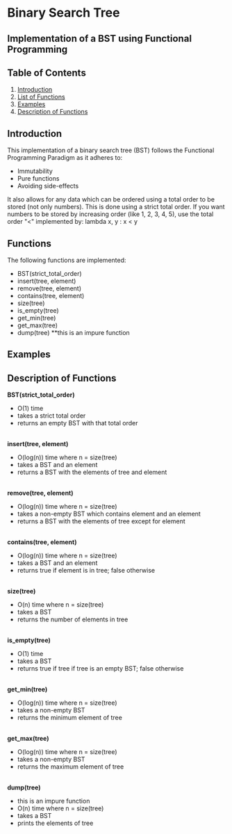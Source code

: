 # Binary Search Tree

## Implementation of a BST using Functional Programming

## Table of Contents

1. [Introduction](#introduction)
2. [List of Functions](#functions)
3. [Examples](#examples)
4. [Description of Functions](#description-of-functions)

## Introduction

This implementation of a binary search tree (BST) follows the Functional Programming Paradigm as it adheres to:
-   Immutability
-   Pure functions
-   Avoiding side-effects

It also allows for any data which can be ordered using a total order to be stored (not only numbers). This is done using a strict total order. If you want numbers to be stored by increasing order (like 1, 2, 3, 4, 5), use the total order "<" implemented by: lambda x, y : x < y

## Functions

The following functions are implemented:
-   BST(strict_total_order)
-   insert(tree, element)
-   remove(tree, element)
-   contains(tree, element)
-   size(tree)
-   is_empty(tree)
-   get_min(tree)
-   get_max(tree)
-   dump(tree) \*\*this is an impure function

## Examples

## Description of Functions

**BST(strict_total_order)**
-   O(1) time
-   takes a strict total order
-   returns an empty BST with that total order <br> <br>

**insert(tree, element)**
-   O(log(n)) time where n = size(tree)
-   takes a BST and an element
-   returns a BST with the elements of tree and element <br> <br>

**remove(tree, element)**
-   O(log(n)) time where n = size(tree)
-   takes a non-empty BST which contains element and an element
-   returns a BST with the elements of tree except for element <br> <br>

**contains(tree, element)**
-   O(log(n)) time where n = size(tree)
-   takes a BST and an element
-   returns true if element is in tree; false otherwise <br> <br>

**size(tree)**

-   O(n) time where n = size(tree)
-   takes a BST
-   returns the number of elements in tree <br> <br>

**is_empty(tree)**

-   O(1) time
-   takes a BST
-   returns true if tree if tree is an empty BST; false otherwise <br> <br>

**get_min(tree)**

-   O(log(n)) time where n = size(tree)
-   takes a non-empty BST
-   returns the minimum element of tree <br> <br>

**get_max(tree)**

-   O(log(n)) time where n = size(tree)
-   takes a non-empty BST
-   returns the maximum element of tree <br> <br>

**dump(tree)**

-   this is an impure function
-   O(n) time where n = size(tree)
-   takes a BST
-   prints the elements of tree
